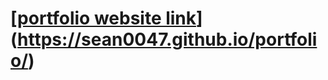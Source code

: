 # [[portfolio website link](https://sean0047.github.io/portfolio/)](https://sean0047.github.io/portfolio/)
